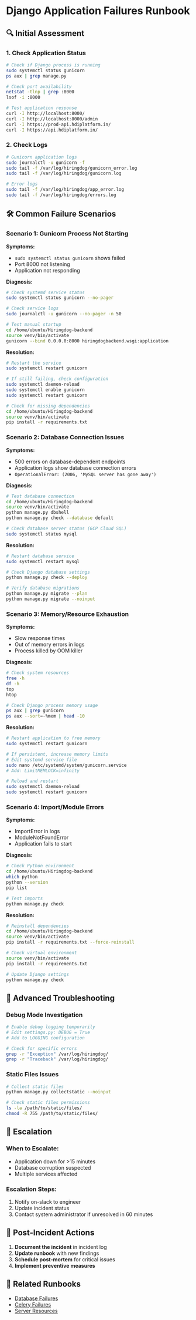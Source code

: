 
# Django Application Failures Runbook

## 🔍 Initial Assessment

### 1. Check Application Status
```bash
# Check if Django process is running
sudo systemctl status gunicorn
ps aux | grep manage.py

# Check port availability
netstat -tlnp | grep :8000
lsof -i :8000

# Test application response
curl -I http://localhost:8000/
curl -I http://localhost:8000/admin
curl -I https://prod-api.hdiplatform.in/
curl -I https://api.hdiplatform.in/
```

### 2. Check Logs
```bash
# Gunicorn application logs
sudo journalctl -u gunicorn -f
sudo tail -f /var/log/hiringdog/gunicorn_error.log
sudo tail -f /var/log/hiringdog/gunicorn.log

# Error logs
sudo tail -f /var/log/hiringdog/app_error.log
sudo tail -f /var/log/hiringdog/errors.log
```

## 🛠️ Common Failure Scenarios

### Scenario 1: Gunicorn Process Not Starting

**Symptoms:**
- `sudo systemctl status gunicorn` shows failed
- Port 8000 not listening
- Application not responding

**Diagnosis:**
```bash
# Check systemd service status
sudo systemctl status gunicorn --no-pager

# Check service logs
sudo journalctl -u gunicorn --no-pager -n 50

# Test manual startup
cd /home/ubuntu/Hiringdog-backend
source venv/bin/activate
gunicorn --bind 0.0.0.0:8000 hiringdogbackend.wsgi:application
```

**Resolution:**
```bash
# Restart the service
sudo systemctl restart gunicorn

# If still failing, check configuration
sudo systemctl daemon-reload
sudo systemctl enable gunicorn
sudo systemctl restart gunicorn

# Check for missing dependencies
cd /home/ubuntu/Hiringdog-backend
source venv/bin/activate
pip install -r requirements.txt
```

### Scenario 2: Database Connection Issues

**Symptoms:**
- 500 errors on database-dependent endpoints
- Application logs show database connection errors
- `OperationalError: (2006, 'MySQL server has gone away')`

**Diagnosis:**
```bash
# Test database connection
cd /home/ubuntu/Hiringdog-backend
source venv/bin/activate
python manage.py dbshell
python manage.py check --database default

# Check database server status (GCP Cloud SQL)
sudo systemctl status mysql
```

**Resolution:**
```bash
# Restart database service
sudo systemctl restart mysql

# Check Django database settings
python manage.py check --deploy

# Verify database migrations
python manage.py migrate --plan
python manage.py migrate --noinput
```

### Scenario 3: Memory/Resource Exhaustion

**Symptoms:**
- Slow response times
- Out of memory errors in logs
- Process killed by OOM killer

**Diagnosis:**
```bash
# Check system resources
free -h
df -h
top
htop

# Check Django process memory usage
ps aux | grep gunicorn
ps aux --sort=-%mem | head -10
```

**Resolution:**
```bash
# Restart application to free memory
sudo systemctl restart gunicorn

# If persistent, increase memory limits
# Edit systemd service file
sudo nano /etc/systemd/system/gunicorn.service
# Add: LimitMEMLOCK=infinity

# Reload and restart
sudo systemctl daemon-reload
sudo systemctl restart gunicorn
```

### Scenario 4: Import/Module Errors

**Symptoms:**
- ImportError in logs
- ModuleNotFoundError
- Application fails to start

**Diagnosis:**
```bash
# Check Python environment
cd /home/ubuntu/Hiringdog-backend
which python
python --version
pip list

# Test imports
python manage.py check
```

**Resolution:**
```bash
# Reinstall dependencies
cd /home/ubuntu/Hiringdog-backend
source venv/bin/activate
pip install -r requirements.txt --force-reinstall

# Check virtual environment
source venv/bin/activate
pip install -r requirements.txt

# Update Django settings
python manage.py check
```

## 🔧 Advanced Troubleshooting

### Debug Mode Investigation
```bash
# Enable debug logging temporarily
# Edit settings.py: DEBUG = True
# Add to LOGGING configuration

# Check for specific errors
grep -r "Exception" /var/log/hiringdog/
grep -r "Traceback" /var/log/hiringdog/
```

### Static Files Issues
```bash
# Collect static files
python manage.py collectstatic --noinput

# Check static files permissions
ls -la /path/to/static/files/
chmod -R 755 /path/to/static/files/
```

## 🚨 Escalation

### When to Escalate:
- Application down for >15 minutes
- Database corruption suspected
- Multiple services affected

### Escalation Steps:
1. Notify on-slack to engineer
2. Update incident status
3. Contact system administrator if unresolved in 60 minutes

## 📝 Post-Incident Actions

1. **Document the incident** in incident log
2. **Update runbook** with new findings
3. **Schedule post-mortem** for critical issues
4. **Implement preventive measures**

## 🔗 Related Runbooks

- [Database Failures](./database-failures.md)
- [Celery Failures](./celery-failures.md)
- [Server Resources](./server-resources.md)

